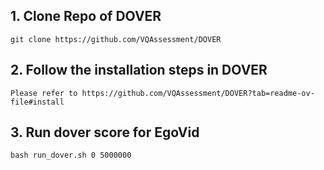 
## 1. Clone Repo of DOVER
```
git clone https://github.com/VQAssessment/DOVER
```

## 2. Follow the installation steps in DOVER
```
Please refer to https://github.com/VQAssessment/DOVER?tab=readme-ov-file#install
```

## 3. Run dover score for EgoVid
```
bash run_dover.sh 0 5000000
```
